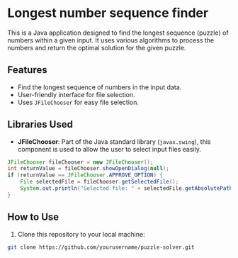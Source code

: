 # Longest number sequence finder

This is a Java application designed to find the longest sequence (puzzle) of numbers within a given input. It uses various algorithms to process the numbers and return the optimal solution for the given puzzle.

## Features

- Find the longest sequence of numbers in the input data.
- User-friendly interface for file selection.
- Uses `JFileChooser` for easy file selection.

## Libraries Used

- **JFileChooser**: Part of the Java standard library (`javax.swing`), this component is used to allow the user to select input files easily.
```java
JFileChooser fileChooser = new JFileChooser();
int returnValue = fileChooser.showOpenDialog(null);
if (returnValue == JFileChooser.APPROVE_OPTION) {
    File selectedFile = fileChooser.getSelectedFile();
    System.out.println("Selected file: " + selectedFile.getAbsolutePath());
}
```

## How to Use

1. Clone this repository to your local machine:
 ```bash
 git clone https://github.com/yourusername/puzzle-solver.git
 ```
